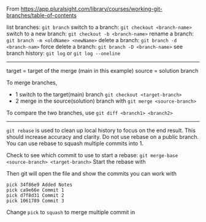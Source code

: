From https://app.pluralsight.com/library/courses/working-git-branches/table-of-contents

list branches: `git branch`
switch to a branch: `git checkout <branch-name>`
switch to a new branch: `git checkout -b <branch-name>`
rename a branch: `git branch -m <oldName> <newName>`
delete a branch: `git branch -d <branch-nam>`
force delete a branch: `git branch -D <branch-name>`
see branch history: `git log` or `git log --oneline`

---

target = target of the merge (main in this example)
source = solution branch

To merge branches, 
* 1 switch to the target(main) branch `git checkout <target-branch>`
* 2 merge in the source(solution) branch with `git merge <source-branch>`

To compare the two branches, use `git diff <branch1> <branch2>`

---

`git rebase` is used to clean up local history to focus on the end result. This should increase accuracy and clarity.
Do not use rebase on a public branch. 
You can use rebase to squash multiple commits into 1. 

Check to see which commit to use to start a rebase: `git merge-base <source-branch> <target-branch>`
Start the rebase with 


Then git will open the file and show the commits you can work with
```
pick 34f86e9 Added Notes
pick ca9e66e Commit 1
pick d7f8d31 Commit 2
pick 1061789 Commit 3
```
Change `pick` to `squash` to merge multiple commit in
